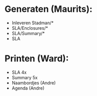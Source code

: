 # Generaten (Maurits):

- Inleveren Stadman/*
- SLA/Enclosures/*
- SLA/Summary/*
- SLA

# Printen (Ward):

- SLA 4x
- Summary 5x
- Naambordjes (Andre)
- Agenda (Andre)
